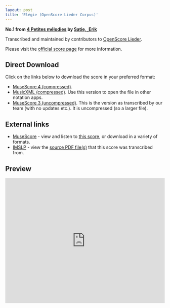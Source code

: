 ```yaml
---
layout: post
title: 'Elégie (OpenScore Lieder Corpus)'
---
```


__No.1 from [4 Petites mélodies](https://fourscoreandmore.org/openscore/lieder/Satie%2C_Erik/4_Petites_m%C3%A9lodies/) by [Satie,_Erik](https://fourscoreandmore.org/openscore/lieder/Satie%2C_Erik)__

Transcribed and maintained by contributors to [OpenScore Lieder].

Please visit the [official score page] for more information.

[official score page]: https://musescore.com/openscore-lieder-corpus/scores/6988229
[OpenScore Lieder]: https://musescore.com/openscore-lieder-corpus

## Direct Download

Click on the links below to download the score in your preferred format:
- [MuseScore 4 (compressed)](https://fourscoreandmore.org/openscore/lieder/Satie%2C_Erik/4_Petites_m%C3%A9lodies/1_El%C3%A9gie.mscz).
- [MusicXML (compressed)](https://fourscoreandmore.org/openscore/lieder/Satie%2C_Erik/4_Petites_m%C3%A9lodies/1_El%C3%A9gie.mxl). Use this version to open the file in other notation apps.
- [MuseScore 3 (uncompressed)](https://raw.githubusercontent.com/OpenScore/Lieder/refs/heads/main/scores/Satie%2C_Erik/4_Petites_m%C3%A9lodies/1_El%C3%A9gie/lc6988229.mscx). This is the version as transcribed by our team (with no updates etc.). It is uncompressed (so a larger file).

## External links

- [MuseScore] - view and listen to [this score][MuseScore], or download in a variety of formats.
- [IMSLP] - view the [source PDF file(s)][IMSLP] that this score was transcribed from.

[MuseScore]: https://musescore.com/score/6988229
[IMSLP]: https://imslp.org/wiki/Special:ReverseLookup/16886

## Preview

<iframe width="100%" height="394" src="https://musescore.com/openscore-lieder-corpus/scores/6988229/embed" frameborder="0" allowfullscreen allow="autoplay; fullscreen"></iframe>
